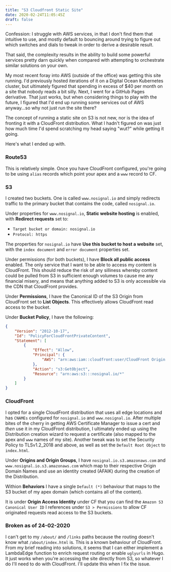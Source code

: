 ```yaml
---
title: "S3 Cloudfront Static Site"
date: 2020-02-24T11:05:45Z
draft: false
---
```


Confession: I struggle with AWS services, in that I don't find them that
intuitive to use, and mostly default to bouncing around trying to figure out
which switches and dials to tweak in order to derive a desirable result.

That said, the complexity results in the ability to build some powerful services
pretty darn quickly when compared with attempting to orchestrate similar solutions
on your own.

My most recent foray into AWS (outside of the office) was getting this site running.
I'd previously hosted iterations of it on a Digital Ocean Kubernetes cluster,
but ultimately figured that spending in excess of $40 per month on a site that
nobody reads a bit silly. Next, I went for a GitHub Pages derivative. That
just works, but when considering things to play with the future, I figured that
I'd end up running some services out of AWS anyway...so why not just run the
site there?

The concept of running a static site on S3 is not new, nor is the idea of
fronting it with a CloudFront distribution. What I hadn't figured on was just
how much time I'd spend scratching my head saying "wut?" while getting it going.

Here's what I ended up with.

### Route53

This is relatively simple. Once you have CloudFront configured, you're going to
be using `alias` records which point your apex and a `www` record to CF.

### S3

I created two buckets. One is called `www.nosignal.io` and simply redirects traffic
to the primary bucket that contains the code, called `nosignal.io`.

Under properties for `www.nosignal.io`, **Static website hosting** is enabled,
with **Redirect requests** set to:

* `Target bucket or domain: nosignal.io`
* `Protocol: https`

The properties for `nosignal.io` have **Use this bucket to host a website** set,
with the `index document` and `error document` properties set.

Under permissions (for both buckets), I have **Block all public access** enabled.
The only service that I want to be able to access my content is CloudFront. This
should reduce the risk of any silliness whereby content could be pulled from S3
in sufficient enough volumes to cause me any financial misery, and means that
anything added to S3 is only accessible via the CDN that CloudFront provides.

Under **Permissions**, I have the Canonical ID of the S3 Origin from CloudFront
set to **List Objects**. This effectively allows CloudFront read access to the
bucket.

Under **Bucket Policy**, I have the following:

```json
{
    "Version": "2012-10-17",
    "Id": "PolicyForCloudFrontPrivateContent",
    "Statement": [
        {
            "Effect": "Allow",
            "Principal": {
                "AWS": "arn:aws:iam::cloudfront:user/CloudFront Origin Access Identity XXXXXXXXXXXXXX"
            },
            "Action": "s3:GetObject",
            "Resource": "arn:aws:s3:::nosignal.io/*"
        }
    ]
}
```

### CloudFront

I opted for a single CloudFront distribution that uses all edge locations and has
`CNAMEs` configured for `nosignal.io` and `www.nosignal.io`. After multiple bites
of the cherry in getting AWS Certificate Manager to issue a cert and *then* use it
in my CloudFront distribution, I ultimately ended up using the Distribution creation
wizard to request a certificate (also mapped to the apex and `www` names of my site).
Another tweak was to set the Security Policy to TLSv1.2_2018 and above, as well
as set the `Default Root Object` to `index.html`.

Under **Origins and Origin Groups**, I have `nosignal.io.s3.amazonaws.com` and
`www.nosignal.io.s3.amazonaws.com` which map to their respective Origin Domain
Names and use an identity created (AFAIK) during the creation of the Distribution.

Withion **Behaviors** I have a single `Default (*)` behaviour that maps to the
S3 bucket of my apex domain (which contains all of the content).

It is under **Origin Access Identity** under CF that you can find the
`Amazon S3 Canonical User ID` I references under `S3 > Permissions` to allow
CF originated requests read access to the S3 buckets.

### Broken as of 24-02-2020

I can't get to my `/about/` and `/links` paths because the routing doesn't
know what `/about/index.html` is. This is a known behaviour of CloudFront. From
my brief reading into solutions, it seems that I can either implement a LambdaEdge
function to enrich request routing or enable `uglyurls` in Hugo. It just works
when you're accessing the site directly from S3, so whatever I do I'll need to
do with CloudFront. I'll update this when I fix the issue.
